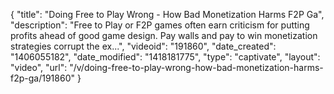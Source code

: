 {
    "title": "Doing Free to Play Wrong - How Bad Monetization Harms F2P Ga",
    "description": "Free to Play or F2P games often earn criticism for putting profits ahead of good game design. Pay walls and pay to win monetization strategies corrupt the ex...",
    "videoid": "191860",
    "date_created": "1406055182",
    "date_modified": "1418181775",
    "type": "captivate",
    "layout": "video",
    "url": "\/v\/doing-free-to-play-wrong-how-bad-monetization-harms-f2p-ga\/191860"
}
